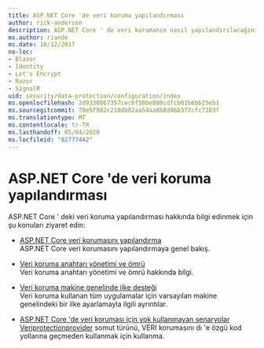 ```yaml
---
title: ASP.NET Core 'de veri koruma yapılandırması
author: rick-anderson
description: ASP.NET Core ' de veri korumanın nasıl yapılandırılacağını açıklayan konuları bulun.
ms.author: riande
ms.date: 10/12/2017
no-loc:
- Blazor
- Identity
- Let's Encrypt
- Razor
- SignalR
uid: security/data-protection/configuration/index
ms.openlocfilehash: 2d9330867357cecbf58be808cdfcb01b6bb25eb1
ms.sourcegitcommit: 70e5f982c218db82aa54aa8b8d96b377cfc7283f
ms.translationtype: MT
ms.contentlocale: tr-TR
ms.lasthandoff: 05/04/2020
ms.locfileid: "82777442"
---
```

# <a name="data-protection-configuration-in-aspnet-core"></a>ASP.NET Core 'de veri koruma yapılandırması

ASP.NET Core ' deki veri koruma yapılandırması hakkında bilgi edinmek için şu konuları ziyaret edin:

* [ASP.NET Core veri korumasını yapılandırma](xref:security/data-protection/configuration/overview)  
  ASP.NET Core veri korumasını yapılandırmaya genel bakış.

* [Veri koruma anahtarı yönetimi ve ömrü](xref:security/data-protection/configuration/default-settings)  
  Veri koruma anahtarı yönetimi ve ömrü hakkında bilgi.

* [Veri koruma makine genelinde ilke desteği](xref:security/data-protection/configuration/machine-wide-policy)  
  Veri koruma kullanan tüm uygulamalar için varsayılan makine genelindeki bir ilke ayarlamayla ilgili ayrıntılar.

* [ASP.NET Core 'de veri koruması için yok kullanmayan senaryolar](xref:security/data-protection/configuration/non-di-scenarios)  
  [Veriprotectionprovider](/dotnet/api/Microsoft.AspNetCore.DataProtection.DataProtectionProvider) somut türünü, VERI korumasını dı 'e özgü kod yollarına geçmeden kullanmak için kullanma.
